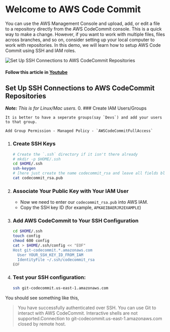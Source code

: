 # Welcome to AWS Code Commit
You can use the AWS Management Console and upload, add, or edit a file to a repository directly from the AWS CodeCommit console. This is a quick way to make a change. However, if you want to work with multiple files, files across branches, and so on, consider setting up your local computer to work with repositories. In this demo, we will learn how to setup AWS Code Commit using SSH and IAM roles.

![Set Up SSH Connections to AWS CodeCommit Repositories](https://raw.githubusercontent.com/miztiik/setup-aws-code-commit/master/images/SSH%20Connections%20to%20AWS%20CodeCommit%20Repositories.png)

#### Follow this article in [Youtube](https://www.youtube.com/watch?v=OHXDPDc1qEE&list=PLxzKY3wu0_FKok5gI1v4g4S-g-PLaW9YD&index=20)

## Set Up SSH Connections to AWS CodeCommit Repositories

_**Note:** This is for Linux/Mac users._
0. ### Create IAM Users/Groups

    It is better to have a seperate groups(say `Devs`) and add your users to that group.

    Add Group Permission - Managed Policy - `AWSCodeCommitFullAccess`

1. ### Create SSH Keys
    ```sh
    # Create the `.ssh` directory if it isn't there already
    # mkdir -p $HOME/.ssh
    cd $HOME/.ssh
    ssh-keygen
    # [here just create the name codecommit_rsa and leave all fields blank *just click enter*]
    cat codecommit_rsa.pub  
    ```
1. ### Associate Your Public Key with Your IAM User
    - Now we need to enter our `codecommit_rsa.pub` into AWS IAM. 
    - Copy the SSH key ID (for example, `APKAEIBAERJR2EXAMPLE`)
1. ### Add AWS CodeCommit to Your SSH Configuration
    ```sh
    cd $HOME/.ssh
    touch config
    chmod 600 config
    cat > $HOME/.ssh/config << "EOF"
    Host git-codecommit.*.amazonaws.com
      User YOUR_SSH_KEY_ID_FROM_IAM
      IdentityFile ~/.ssh/codecommit_rsa
    EOF
    ```

1. ### Test your SSH configuration:
    ```sh
    ssh git-codecommit.us-east-1.amazonaws.com
    ```

You should see something like this,
> You have successfully authenticated over SSH. You can use Git to interact with AWS CodeCommit. Interactive shells are not supported.Connection to git-codecommit.us-east-1.amazonaws.com closed by remote host.